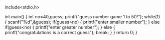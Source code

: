 include<stdio.h>

int main()
{
int no=40,guess;
    printf("guess number game 1 to 50!");
    while(1) 
    {
    scanf("%d",&guess);
    if(guess>no) 
    {
    printf("enter smaller number");
    }
    else if(guess<no) 
    {
    printf("enter greater number");
    }
    else
    {
    printf("congratulations is a correct guess");
    break;
    }
    }
    return 0;
}
